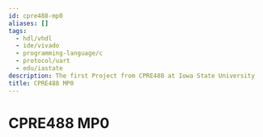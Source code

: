 ```yaml
---
id: cpre488-mp0
aliases: []
tags:
  - hdl/vhdl
  - ide/vivado
  - programming-language/c
  - protocol/uart
  - edu/iastate
description: The first Project from CPRE488 at Iowa State University
title: CPRE488 MP0
---
```

# CPRE488 MP0
